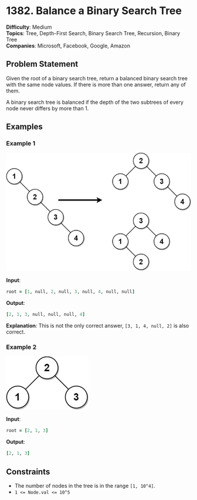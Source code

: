 # 1382. Balance a Binary Search Tree
**Difficulty**: Medium  
**Topics**: Tree, Depth-First Search, Binary Search Tree, Recursion, Binary Tree  
**Companies**: Microsoft, Facebook, Google, Amazon

## Problem Statement

Given the root of a binary search tree, return a balanced binary search tree with the same node values. If there is more than one answer, return any of them.

A binary search tree is balanced if the depth of the two subtrees of every node never differs by more than 1.

## Examples

### Example 1

![babst1]

**Input**: 
```ruby
root = [1, null, 2, null, 3, null, 4, null, null]
```
**Output**: 
```ruby
[2, 1, 3, null, null, null, 4]
```
**Explanation**: 
This is not the only correct answer, `[3, 1, 4, null, 2]` is also correct.

### Example 2

![babst2]

**Input**: 
```ruby
root = [2, 1, 3]
```
**Output**: 
```ruby
[2, 1, 3]
```

## Constraints

- The number of nodes in the tree is in the range `[1, 10^4]`.
- `1 <= Node.val <= 10^5`

[babst1]:/ico/balance1-tree.jpg
[babst2]:/ico/balanced2-tree.jpg
